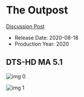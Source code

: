 # The Outpost

[Discussion Post](https://www.avsforum.com/threads/bass-eq-for-filtered-movies.2995212/post-59904294)

* Release Date: 2020-08-18
* Production Year: 2020

## DTS-HD MA 5.1

![img 0](https://i.imgur.com/VtEAKZk.jpg)

![img 1](https://i.imgur.com/2isUTD5.png)

